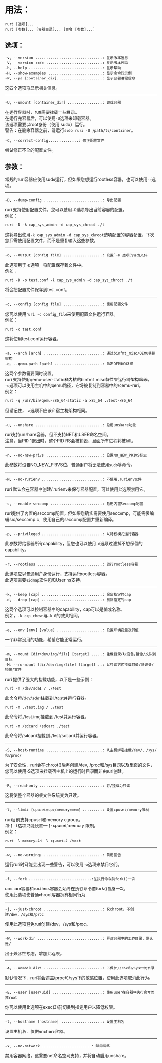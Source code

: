 # 用法：
```
ruri [选项]...
ruri [参数]... [容器目录]... [命令 [参数]...]
```

## 选项：
```
-v, --version ...............................: 显示版本信息
-V, --version-code ..........................: 显示版本代码
-h, --help ..................................: 显示帮助
-H, --show-examples .........................: 显示命令行示例
-P, --ps [container_dir].....................: 显示容器进程信息
```
这四个选项将显示相关信息。
********************************************
```
-U, --umount [container_dir] ................: 卸载容器
```
在运行容器时，ruri需要挂载一些目录。  
在运行完容器后，可以使用`-U`选项来卸载容器。  
该选项需要以root身份（使用 sudo）运行。  
警告：在删除容器之前，请运行`sudo ruri -U /path/to/container`。  
```
-C, --correct-config..............: 修正配置文件
```
尝试修正不全的配置文件。      
## 参数：
常规的ruri容器应使用sudo运行，但如果您想运行rootless容器，也可以使用`-r`选项。  
*****************************************
```
-D, --dump-config ...........................: 导出配置
```
ruri 支持使用配置文件，您可以使用`-D`选项导出当前容器的配置。  
例如：  
```
ruri -D -k cap_sys_admin -d cap_sys_chroot ./t
```
这将导出使用`-k cap_sys_admin -d cap_sys_chroot`选项配置的容器配置，下次您只需使用配置文件，而不是重复输入这些参数。  
********************************************
```
-o, --output [config file] ..................: 设置`-D`选项的输出文件
```
此选项用于`-D`选项，将配置保存到文件中。  
例如：
```
ruri -D -o test.conf -k cap_sys_admin -d cap_sys_chroot ./t
```
将会把配置文件保存到test.conf。  
*****************************************
```
-c, --config [config file] ..................: 使用配置文件
```
您可以使用`ruri -c config_file`来使用配置文件运行容器。  
例如：  
```
ruri -c test.conf
```
这将使用test.conf运行容器。
***********************************************
```      
-a, --arch [arch] ...........................: 通过binfmt_misc/QEMU模拟架构
-q, --qemu-path [path] ......................: 指定QEMU的路径
```
这两个参数需要同时设置。  
ruri 支持使用qemu-user-static和内核的binfmt_misc特性来运行跨架构容器。  
`-q`选项可以使用主机中的qemu路径，它将被复制到容器中的/qemu-ruri。  
例如：  
```
ruri -q /usr/bin/qemu-x86_64-static -a x86_64 ./test-x86_64
```
但请记住，`-a`选项不应该和宿主机架构相同。  
*******************************************************************
```
-u, --unshare ...............................: 启用unshare功能
```
ruri支持unshare容器，但不支持NET和USER命名空间。  
注意，当PID 1退出时，整个PID NS会被销毁，里面所有进程将被kill。      
*****************************************
```
-n, --no-new-privs ..........................: 设置NO_NEW_PRIVS标志
```
此参数将设置NO_NEW_PRIVS位，普通用户将无法使用`sudo`等命令。  
****************************************
```
-N, --no-rurienv ............................: 不使用.rurienv文件
```
ruri 默认会在容器中创建/.rurienv来保存容器配置，可以使用此选项禁用它。  
*********************************************
```
-s, --enable-seccomp ........................: 启用内置Seccomp配置
```
ruri提供了内置的seccomp配置，但如果您确实需要使用seccomp，可能需要编辑src/seccomp.c，使用自己的seccomp配置并重新编译。  
****************************************
```
-p, --privileged ............................: 以特权模式运行容器
```
此参数将给容器所有capability，但您也可以使用`-d`选项过滤掉不想保留的capability。  
*******************************************
```
-r, --rootless ..............................: 运行rootless容器
```
此选项应以普通用户身份运行，支持运行rootless容器。  
此选项需要`uidmap`软件包和User ns支持。  
********************************************
```
-k, --keep [cap] ............................: 保留指定的cap
-d, --drop [cap] ............................: 删除指定的cap
```
这两个选项可以控制容器中的capability，cap可以是值或名称。  
例如，`-k cap_chown`与`-k 0`的效果相同。  
**************************************************
```
-e, --env [env] [value] .....................: 设置环境变量及其值
```
一个非常没用的功能，希望它能正常运行。  
*********************************************
```
-m, --mount [dir/dev/img/file] [target] .....: 挂载目录/块设备/镜像/文件到目标
-M, --ro-mount [dir/dev/img/file] [target] ..: 以只读方式挂载目录/块设备/镜像/文件
```
ruri 提供了强大的挂载功能，以下是一些示例：
```
ruri -m /dev/sda1 / ./test
```
此命令将/dev/sda1挂载到./test并运行容器。  
```
ruri -m ./test.img / ./test
```
此命令将./test.img挂载到./test并运行容器。  
```
ruri -m /sdcard /sdcard ./test
```
此命令将/sdcard挂载到./test/sdcard并运行容器。    
******************************************
```
-S, --host-runtime ..........................: 从主机绑定挂载/dev/、/sys/和/proc/
```
为了安全性，ruri会在chroot()后再创建/dev, /proc和/sys目录以及里面的文件，您可以使用-S选项来挂载宿主机上的运行时目录而非由ruri创建。    
*************************************
```
-R, --read-only .............................: 将/挂载为只读
```
这将使整个容器的根文件系统变为只读。
***********************************************
```
-l, --limit [cpuset=cpu/memory=mem] .........: 设置cpuset/memory限制
```
ruri目前支持cpuset和memory cgroup。  
每个`-l`选项只能设置一个 cpuset/memory 限制。  
例如：  
```
ruri -l memory=1M -l cpuset=1 /test
```
**************************************************
```
-w, --no-warnings ...........................: 禁用警告
```
运行ruri时可能会出现一些警告，可以使用`-w`选项来禁用它们。         
********************************************
```
-f, --fork .............................:在执行命令前fork()一次
```      
unshare容器和rootless容器会始终在执行命令前fork()自身一次，     
使用此选项使普通chroot容器拥有相同行为.     
************************
```
-j, --just-chroot ...........................: 仅chroot，不创建/dev，/sys和/proc
```
使用此选项避免ruri创建/dev，/sys和/proc。        
*******************
```
-W, --work-dir ..............................: 更改容器中的工作目录，默认是/
```
出于兼容性考虑，增加此选项。          
****************
```
-A, --unmask-dirs ...........................: 不保护/proc和/sys中的目录
```
默认情况下，ruri将会遮盖/proc和/sys下的敏感位置，使用此选项取消此行为。         
***************
```
-E, --user [user/uid] .......................: 使用user在容器中执行命令而非root
```
你可以使用此选项在exec(3)前切换到指定用户以降低权限。      
*************
```
-t, --hostname [hostname] ...................: 设置主机名
```
设置主机名，仅供unshare容器。      
**************
```
-x, --no-network .......................: 禁用网络
```      
禁用容器网络，这需要net命名空间支持，并将自动启用unshare。      